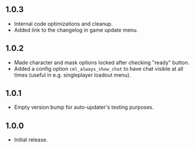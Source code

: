 ## 1.0.3
- Internal code optimizations and cleanup.
- Added link to the changelog in game update menu.

## 1.0.2
- Made character and mask options locked after checking "ready" button.
- Added a config option `cml_always_show_chat` to have chat visible at all times (useful in e.g. singleplayer loadout menu).

## 1.0.1
- Empty version bump for auto-updater's testing purposes.

## 1.0.0
- Initial release.

